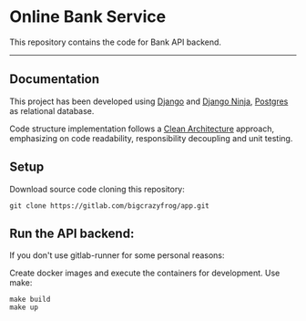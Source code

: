 # Online Bank Service

This repository contains the code for Bank API backend.

---

## Documentation

This project has been developed using [Django][django] and [Django Ninja][djangoninja], [Postgres][postgres] as relational database.

Code structure implementation follows a [Clean Architecture][cleanarchitecture] approach, emphasizing on code readability, responsibility decoupling and unit testing.

## Setup

Download source code cloning this repository:
```
git clone https://gitlab.com/bigcrazyfrog/app.git
```

## Run the API backend:

If you don't use gitlab-runner for some personal reasons:

Create docker images and execute the containers for development. Use make:
```
make build
make up
```


[//]: # (Links)

[django]: <https://www.djangoproject.com>
[djangoninja]: <https://django-ninja.rest-framework.com/>
[postgres]: <https://www.postgresql.org>
[cleanarchitecture]: <https://blog.cleancoder.com/uncle-bob/2012/08/13/the-clean-architecture.html>

